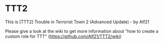 # TTT2
This is [TTT2] Trouble in Terrorist Town 2 (Advanced Update) - by Alf21

Please give a look at the wiki to get more information about "how to create a custom role for TTT" (https://github.com/Alf21/TTT2/wiki)
